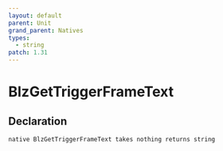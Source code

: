 ```yaml
---
layout: default
parent: Unit
grand_parent: Natives
types:
  - string
patch: 1.31
---
```


# BlzGetTriggerFrameText

## Declaration

```
native BlzGetTriggerFrameText takes nothing returns string
```